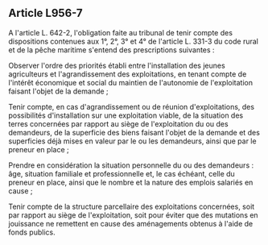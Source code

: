 Article L956-7
----
A l'article L. 642-2, l'obligation faite au tribunal de tenir compte des
dispositions contenues aux 1°, 2°, 3° et 4° de l'article L. 331-3 du code rural
et de la pêche maritime s'entend des prescriptions suivantes :

Observer l'ordre des priorités établi entre l'installation des jeunes
agriculteurs et l'agrandissement des exploitations, en tenant compte de
l'intérêt économique et social du maintien de l'autonomie de l'exploitation
faisant l'objet de la demande ;

Tenir compte, en cas d'agrandissement ou de réunion d'exploitations, des
possibilités d'installation sur une exploitation viable, de la situation des
terres concernées par rapport au siège de l'exploitation du ou des demandeurs,
de la superficie des biens faisant l'objet de la demande et des superficies déjà
mises en valeur par le ou les demandeurs, ainsi que par le preneur en place ;

Prendre en considération la situation personnelle du ou des demandeurs : âge,
situation familiale et professionnelle et, le cas échéant, celle du preneur en
place, ainsi que le nombre et la nature des emplois salariés en cause ;

Tenir compte de la structure parcellaire des exploitations concernées, soit par
rapport au siège de l'exploitation, soit pour éviter que des mutations en
jouissance ne remettent en cause des aménagements obtenus à l'aide de fonds
publics.
